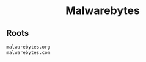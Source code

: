 


<h1 align="center">Malwarebytes</h1>  


## Roots


```html
malwarebytes.org
malwarebytes.com
```  

